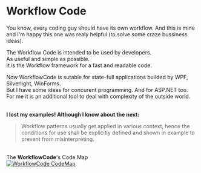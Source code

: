 # Workflow Code

You know, every coding guy should have its own workflow. And this is mine and I'm happy this one was realy helpful (to solve some craze bussiness ideas).

<div class="wikidoc">
    <p>
        The Workflow Code is intended to be used by developers.<br>
        As useful and simple as possible.<br>
        It is the Workflow framework for a fast and readable code.
    </p>
    <p>
        Now WorkflowCode is sutable for state-full applications builded by WPF, Silverlight, WinForms.<br>
        But I have some ideas for concurent programming. And for ASP.NET too.<br/>
        For me it is an additional tool to deal with complexity of the outside world.<br>
        <br>
    </p>
    <p>
        <strong>I lost my examples! Although I know about the next:</strong>
    </p>
    <blockquote>Workflow patterns usually get applied in various context, hence the conditions for use shall be explicitly defined and shown in example to prevent from misinterpreting.
    </blockquote>
    <p>
        <br/>
        The <strong>WorkflowCode</strong>'s Code Map<br>
        <a href="http://it3xl.com/Resources_For_External/CodePlex/WorkflowCode/CodeMap.gif" target="_blank"><img title="WorkflowCode CodeMap" src="http://it3xl.com/Resources_For_External/CodePlex/WorkflowCode/CodeMap.gif" alt="WorkflowCode CodeMap" style="border:none"></a><br>
    </p>
</div>
<div class="ClearBoth"></div>

